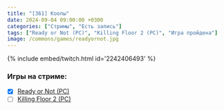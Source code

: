 ```yaml
---
title: "[361] Коопы"
date: 2024-09-04 09:00:00 +0300
categories: ["Стримы", "Есть запись"]
tags: ["Ready or Not (PC)", "Killing Floor 2 (PC)", "Игра пройдена"]
image: /commons/games/readyornot.jpg
---
```


{% include embed/twitch.html id='2242406493' %}

### Игры на стриме:
+ [x] [Ready or Not (PC)](/tags/ready-or-not-pc)
+ [ ] [Killing Floor 2 (PC)](/tags/killing-floor-2-pc)
